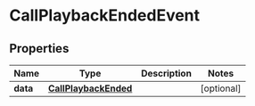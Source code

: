 

# CallPlaybackEndedEvent


## Properties

| Name | Type | Description | Notes |
|------------ | ------------- | ------------- | -------------|
|**data** | [**CallPlaybackEnded**](CallPlaybackEnded.md) |  |  [optional] |



